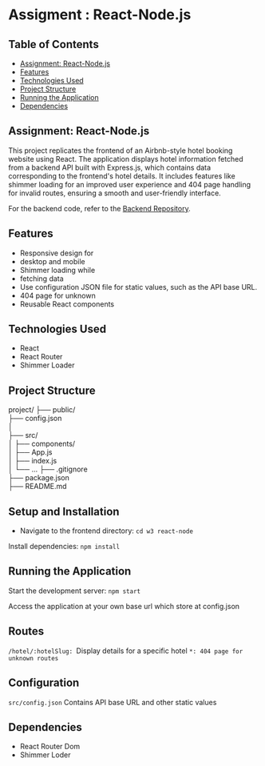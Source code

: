 
# Assigment : React-Node.js
## Table of Contents
- [Assignment: React-Node.js](#assignment-react-nodejs)
- [Features](#features)
- [Technologies Used](#technologies-used)
- [Project Structure](#project-structure)
- [Running the Application](#running-the-application)
- [Dependencies](#dependencies)

## Assignment: React-Node.js
This project replicates the frontend of an Airbnb-style hotel booking website using React.
The application displays hotel information fetched from a backend API built with Express.js, which contains data corresponding to the frontend's hotel details. It includes features like shimmer loading for an improved user experience and 404 page handling for invalid routes, ensuring a smooth and user-friendly interface.

For the backend code, refer to the [Backend Repository](https://github.com/samayunPathan/Backend-w3-Assignment-React-Node).

## Features

- Responsive design for 
- desktop and mobile
- Shimmer loading while 
- fetching data
- Use configuration JSON file for static values, such as the API base URL.
- 404 page for unknown 
- Reusable React components


## Technologies Used

- React
- React Router
- Shimmer Loader

## Project Structure 

project/
├── public/               
├── config.json           
│   
├── src/                            
│   ├── components/                        
│   ├── App.js            
│   ├── index.js           
│   └── ...
├── .gitignore             
├── package.json           
├── README.md             


## Setup and Installation

- Navigate to the frontend directory:
`cd w3 react-node`

Install dependencies:
`npm install`


## Running the Application

Start the development server:
`npm start`

Access the application at your own base url which store at config.json 

## Routes

`/hotel/:hotelSlug: `Display details for a specific hotel
`*: 404 page for unknown routes`

## Configuration

`src/config.json`
Contains API base URL and other static values

## Dependencies
- React Router Dom
- Shimmer Loder
  

